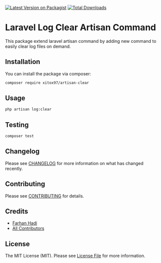 [![Latest Version on Packagist](https://img.shields.io/packagist/v/xitox97/artisan-clear.svg?style=flat-square)](https://packagist.org/packages/xitox97/artisan-clear)
[![Total Downloads](https://img.shields.io/packagist/dt/xitox97/artisan-clear.svg?style=flat-square)](https://packagist.org/packages/xitox97/artisan-clear)
# Laravel Log Clear Artisan Command

This package extend laravel artisan command by adding new command to easily clear log files on demand.

## Installation

You can install the package via composer:

```bash
composer require xitox97/artisan-clear
```

## Usage

``` bash
php artisan log:clear
```

## Testing

``` bash
composer test
```

## Changelog

Please see [CHANGELOG](CHANGELOG.md) for more information on what has changed recently.

## Contributing

Please see [CONTRIBUTING](CONTRIBUTING.md) for details.

## Credits

- [Farhan Hadi](https://github.com/xitox97)
- [All Contributors](../../contributors)

## License

The MIT License (MIT). Please see [License File](LICENSE.md) for more information.
